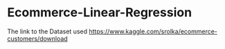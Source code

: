 # Ecommerce-Linear-Regression
The link to the Dataset used https://www.kaggle.com/srolka/ecommerce-customers/download
